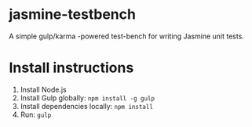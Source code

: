 jasmine-testbench
=================

A simple gulp/karma -powered test-bench for writing Jasmine unit tests.

Install instructions
====================

1. Install Node.js
2. Install Gulp globally: `npm install -g gulp`
3. Install dependencies locally: `npm install`
4. Run: `gulp`
